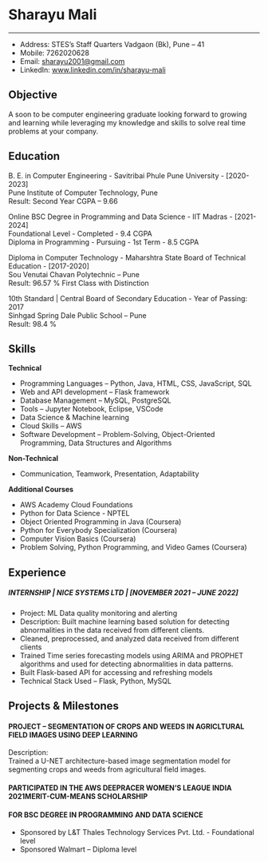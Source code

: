 # Sharayu Mali
---

- Address: STES’s Staff Quarters Vadgaon (Bk), Pune – 41  
- Mobile: 7262020628  
- Email: sharayu2001@gmail.com  
- LinkedIn: www.linkedin.com/in/sharayu-mali  
## Objective  
A soon to be computer engineering graduate looking forward to growing and learning while leveraging my knowledge and skills
to solve real time problems at your company.  
## Education  
  
B. E. in Computer Engineering - Savitribai Phule Pune University - [2020-2023]   
Pune Institute of Computer Technology, Pune  
Result: Second Year CGPA – 9.66   

Online BSC Degree in Programming and Data Science - IIT Madras - [2021-2024]  
Foundational Level - Completed - 9.4 CGPA  
Diploma in Programming - Pursuing - 1st Term - 8.5 CGPA  

Diploma in Computer Technology - Maharshtra State Board of Technical Education - [2017-2020]  
Sou Venutai Chavan Polytechnic – Pune  
Result: 96.57 % First Class with Distinction  

10th Standard | Central Board of Secondary Education - Year of Passing: 2017  
Sinhgad Spring Dale Public School – Pune  
Result: 98.4 %  

## Skills
**Technical**
- Programming Languages – Python, Java, HTML, CSS, JavaScript, SQL  
- Web and API development – Flask framework  
- Database Management – MySQL, PostgreSQL  
- Tools – Jupyter Notebook, Eclipse, VSCode  
- Data Science & Machine learning  
- Cloud Skills – AWS  
- Software Development – Problem-Solving, Object-Oriented Programming, Data Structures and Algorithms  
  
**Non-Technical**
- Communication, Teamwork, Presentation, Adaptability  
  
**Additional Courses**
- AWS Academy Cloud Foundations  
- Python for Data Science - NPTEL  
- Object Oriented Programming in Java (Coursera)  
- Python for Everybody Specialization (Coursera)  
- Computer Vision Basics (Coursera)  
- Problem Solving, Python Programming, and Video Games (Coursera)
## Experience
##### INTERNSHIP | NICE SYSTEMS LTD | [NOVEMBER 2021 – JUNE 2022]
- Project: ML Data quality monitoring and alerting
- Description: Built machine learning based solution for detecting abnormalities in the data received from different clients.
- Cleaned, preprocessed, and analyzed data received from different clients
- Trained Time series forecasting models using ARIMA and PROPHET algorithms and used for detecting abnormalities in
data patterns.
- Built Flask-based API for accessing and refreshing models
- Technical Stack Used – Flask, Python, MySQL
## Projects & Milestones
#### PROJECT – SEGMENTATION OF CROPS AND WEEDS IN AGRICLTURAL FIELD IMAGES USING DEEP LEARNING  
Description:  
Trained a U-NET architecture-based image segmentation model for segmenting crops and weeds from agricultural
field images.  
#### PARTICIPATED IN THE AWS DEEPRACER WOMEN’S LEAGUE INDIA 2021MERIT-CUM-MEANS SCHOLARSHIP
#### FOR BSC DEGREE IN PROGRAMMING AND DATA SCIENCE
- Sponsored by L&T Thales Technology Services Pvt. Ltd. - Foundational level
- Sponsored Walmart – Diploma level

